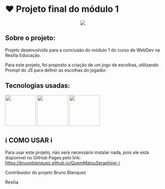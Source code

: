 # ❤️ Projeto final do módulo 1


<p align="center">
  <img src="https://camo.githubusercontent.com/d957f9a61fe97bd5d91c48d79785981517a7de816a974ed647e66178c1e3ad01/687474703a2f2f696d672e736869656c64732e696f2f7374617469632f76313f6c6162656c3d535441545553266d6573736167653d46494e414c495a41444f26636f6c6f723d475245454e267374796c653d666f722d7468652d6261646765">
</p>


## Sobre o projeto:
Projeto desenvolvido para a conclusão do módulo 1 do curso de WebDev na Resilia Educação.

Para este projeto, foi proposto a criação de um jogo de escolhas, utilizando Prompt do JS para definir as escolhas do jogador.

## Tecnologias usadas:

<p float="left">
  <img width="100" height="100" src="https://camo.githubusercontent.com/528e232c728b497080cbf31d2a7e797caa81e402ff81643f79b2c2c395a29f17/68747470733a2f2f63646e2e6a7364656c6976722e6e65742f67682f64657669636f6e732f64657669636f6e2f69636f6e732f6a6176617363726970742f6a6176617363726970742d706c61696e2e737667">
  <img width="100" height="100" src="https://centroinovar.com.br/wp-content/uploads/2021/06/CSS3.png">
  <img width="100" height="100" src="https://upload.wikimedia.org/wikipedia/commons/thumb/6/61/HTML5_logo_and_wordmark.svg/1200px-HTML5_logo_and_wordmark.svg.png">
</p>
     

## ℹ️ COMO USAR ℹ️
Para usar este projeto, não será necessário instalar nada, pois ele está disponível no GitHub Pages pelo link: https://brunoblanquez.github.io/QuemMatouSeraphine-/


Contribuidor do projeto
Bruno Blanquez



Resilia
